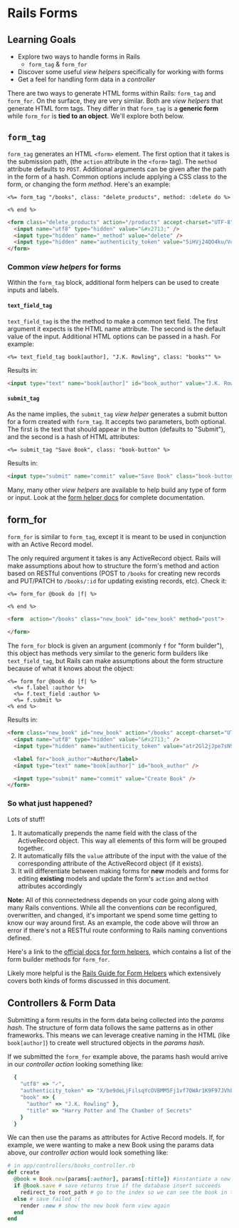 # Rails Forms
## Learning Goals
- Explore two ways to handle forms in Rails
  + `form_tag` & `form_for`
- Discover some useful _view helpers_ specifically for working with forms
- Get a feel for handling form data in a _controller_

There are two ways to generate HTML forms within Rails: `form_tag` and `form_for`. On the surface, they are very similar. Both are _view helpers_ that generate HTML form tags. They differ in that `form_tag` is a __generic form__ while `form_for` is __tied to an object__. We'll explore both below.

## `form_tag`
`form_tag` generates an HTML `<form>` element. The first option that it takes is the submission path, (the `action` attribute in the `<form>` tag). The `method` attribute defaults to `POST`. Additional arguments can be given after the path in the form of a hash. Common options include applying a CSS class to the form, or changing the form _method_. Here's an example:

```erb
<%= form_tag "/books", class: "delete_products", method: :delete do %>

<% end %>
```

```html
<form class="delete_products" action="/products" accept-charset="UTF-8" method="post">
  <input name="utf8" type="hidden" value="&#x2713;" />
  <input type="hidden" name="_method" value="delete" />
  <input type="hidden" name="authenticity_token" value="5iHVj24QO4ku/VoS9/q3/o1XjIMSnnEtCmGt3iY5nPr8TZSyOkplduDkkyWfqPnlWD/zdQ/73e2DD1vRYXF7sQ==" />
</form>
```

### Common _view helpers_ for forms
Within the `form_tag` block, additional form helpers can be used to create inputs and labels.

#### `text_field_tag`
`text_field_tag` is the the method to make a common text field. The first argument
it expects is the HTML name attribute. The second is the default value of the input. Additional HTML options can be passed in a hash. For example:

```erb
<%= text_field_tag book[author], "J.K. Rowling", class: "books"" %>
```

Results in:

```html
<input type="text" name="book[author]" id="book_author" value="J.K. Rowling" class="books" />
```

#### `submit_tag`
As the name implies, the `submit_tag` _view helper_ generates a submit button for a form created with `form_tag`. It accepts two parameters, both optional. The first is the text that should appear in the button (defaults to "Submit"), and the second is a hash of HTML attributes:

```erb
<%= submit_tag "Save Book", class: "book-button" %>
```

Results in:

```html
<input type="submit" name="commit" value="Save Book" class="book-button" />
```

Many, many other _view helpers_ are available to help build any type of form or input. Look at the [form helper docs](http://api.rubyonrails.org/classes/ActionView/Helpers/FormTagHelper.html) for complete documentation.

## form_for
`form_for` is similar to `form_tag`, except it is meant to be used in conjunction with an Active Record model.

The only required argument it takes is any ActiveRecord object. Rails will make assumptions about how to structure the form's method and action based on RESTful conventions (POST to `/books` for creating new records and PUT/PATCH to `/books/:id` for updating existing records, etc). Check it:

```erb
<%= form_for @book do |f| %>

<% end %>
```

```html
<form  action="/books" class="new_book" id="new_book" method="post">

</form>
```

The `form_for` block is given an argument (commonly `f` for "form builder"),
this object has methods very similar to the generic form builders like `text_field_tag`, but Rails can make assumptions about the form structure because of what it knows about the object:

```erb
<%= form_for @book do |f| %>
  <%= f.label :author %>
  <%= f.text_field :author %>
  <%= f.submit %>
<% end %>
```

Results in:

```html
<form class="new_book" id="new_book" action="/books" accept-charset="UTF-8" method="post">
  <input name="utf8" type="hidden" value="&#x2713;" />
  <input type="hidden" name="authenticity_token" value="atr2Gl2jJpe7sN9eAz9npBk1T4FYMcPeFI5xcMDSBDVwtrcnCfl4aHWpFmlrbSm/zF0wd0VUbx6d4Id/h5rjfg==" />

  <label for="book_author">Author</label>
  <input type="text" name="book[author]" id="book_author" />

  <input type="submit" name="commit" value="Create Book" />
</form>
```

### So what just happened?
Lots of stuff!

1. It automatically prepends the name field with the class of the ActiveRecord object. This way all elements of this form will be grouped together.
1. It automatically fills the `value` attribute of the input with the value of the corresponding attribute of the ActiveRecord object (if it exists).
1. It will differentiate between making forms for __new__ models and forms for editing __existing__ models and update the form's `action` and `method` attributes accordingly

__Note:__ All of this connectedness depends on your code going along with many Rails conventions. While all the conventions _can_ be reconfigured, overwritten, and changed, it's important we spend some time getting to know our way around first. As an example, the code above will throw an error if there's not a RESTful route conforming to Rails naming conventions defined.

Here's a link to the [official docs for form helpers](http://api.rubyonrails.org/classes/ActionView/Helpers/FormHelper.html), which contains a list of the form builder methods for `form_for`.

Likely more helpful is the [Rails Guide for Form Helpers](http://guides.rubyonrails.org/form_helpers.html) which extensively covers both kinds of forms discussed in this document.

## Controllers & Form Data
Submitting a form results in the form data being collected into the _params hash_. The structure of form data follows the same patterns as in other frameworks. This means we can leverage creative naming in the HTML (like `book[author]`) to create well structured objects in the _params hash_.

If we submitted the `form_for` example above, the params hash would arrive in our _controller action_ looking something like:

```ruby
  {
    "utf8" => "✓",
    "authenticity_token" => "X/be9deLjFilsqYcOVBMM5Fj1vf7OWAr1K9F97JVhbhFmp/Ig9HSp2urbytRAgIoRAupAeZczOtdwbP49R1i8w==",
    "book" => {
      "author" => "J.K. Rowling" },
      "title" => "Harry Potter and The Chamber of Secrets"
    }
  }
```

We can then use the params as attributes for Active Record models. If, for example, we were wanting to make a new Book using the params data above, our _controller action_ would look something like:

```ruby
# in app/controllers/books_controller.rb
def create
  @book = Book.new(params[:author], params[:title]) #instantiate a new book
  if @book.save # save returns true if the database insert succeeds
    redirect_to root_path # go to the index so we can see the book in the list
  else # save failed :(
    render :new # show the new book form view again
  end
end
```
